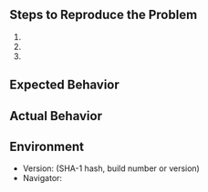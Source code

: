 ## Steps to Reproduce the Problem

  1.
  1.
  1.

## Expected Behavior


## Actual Behavior


## Environment

  - Version: (SHA-1 hash, build number or version)
  - Navigator: